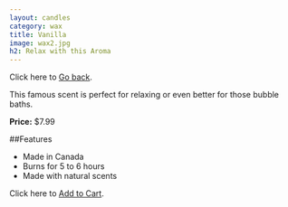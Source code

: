 ```yaml
---
layout: candles
category: wax
title: Vanilla
image: wax2.jpg
h2: Relax with this Aroma
---
```


Click here to [Go back]({{site.baseurl}}/candles/bees/).

This famous scent is perfect for relaxing or even better for those bubble baths. 

**Price:** $7.99 

##Features

- Made in Canada
- Burns for 5 to 6 hours
- Made with natural scents 

Click here to [Add to Cart]({{site.baseurl}}/cart/).